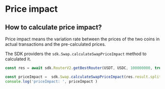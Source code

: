 # Price impact

## How to calculate price impact?

Price impact means the variation rate between the prices of the two coins in actual transactions and the pre-calculated prices.

The SDK providers the `sdk.Swap.calculateSwapPriceImpact` method to calculated it.

```typescript
const res = await sdk.RouterV2.getBestRouter(USDT, USDC, 100000000, true, 5, '', undefined, true, false)

const priceImpact =  sdk.Swap.calculateSwapPriceImpact(res.result.splitPaths)
console.log('priceImpact: ', priceImpact )
```
